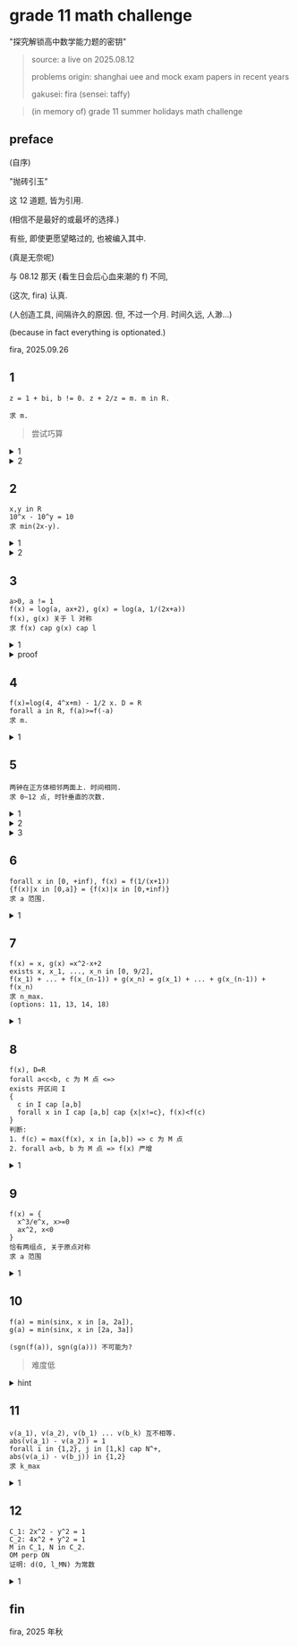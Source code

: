 # grade 11 math challenge

"探究解锁高中数学能力题的密钥"

> source: a live on 2025.08.12
>
> problems origin: shanghai uee and mock exam papers in recent years
>
> gakusei: fira (sensei: taffy)

> (in memory of) grade 11 summer holidays math challenge

## preface

(自序)

"抛砖引玉"

这 12 道题, 皆为引用.

(相信不是最好的或最坏的选择.)

有些, 即使更愿望略过的, 也被编入其中.

(真是无奈呢)

与 08.12 那天 (看生日会后心血来潮的 f) 不同,

(这次, fira) 认真.

(人创造工具, 间隔许久的原因. 但, 不过一个月. 时间久远, 人渺...)

(because in fact everything is optionated.)

fira, 2025.09.26

## 1

```precious
z = 1 + bi, b != 0. z + 2/z = m. m in R.

求 m.
```

> 尝试巧算

<details>
  <summary>1</summary>

> 观察, 化简, 共轭虚根定理, verta 定理

```precious
z^2 - mz + 2 = 0
z_1 = 1+bi, z_2 = 1-bi (共轭虚根定理)
{
z_1 + z_2 = 2
z_1 + z_2 = - (-m)/(1) (verta)
}
m = 2
```

</details>

<details>
  <summary>2</summary>

> 虚数除法

```precious
m = z+2/z
= 1+bi + 2/(1+bi)
= 1+bi + (2(1-bi))/((1+bi)(1-bi))
= (1+2/(1+b^2)) + (b- (2b)/(1+b^2))i

(b- (2b)/(1+b^2))=0
1-2/(1+b^2) = 0 (b!=0)
b^2 = 1

m = 2
```

</details>

## 2

```precious
x,y in R
10^x - 10^y = 10
求 min(2x-y).
```

<details>
  <summary>1</summary>

> 换元, 求二次函数最值

```precious
let r = 2x-y
10^x - 10^(2x-r) = 10
let t = 10^x in (0, +inf)
r = lg(t^2/(t-10)) = lg(1/(-10(1/t)^2 + (1/t)))
r_min = lg4 + 1
```

</details>

<details>
  <summary>2</summary>

> 消元, 求导

```precious
y = lg(10^x - 10)
f(x) = 2x-y
f'(x) = 2 - 10^x/(10^x-10)
f'(x) = 0, x = lg20
f(x)_min = f(lg20) = lg4 + 1 (开区间极值点 in 驻点)
```

</details>

## 3

```precious
a>0, a != 1
f(x) = log(a, ax+2), g(x) = log(a, 1/(2x+a))
f(x), g(x) 关于 l 对称
求 f(x) cap g(x) cap l
```

<details>
  <summary>1</summary>

化简, 观察, 猜测

```precious
f(x)=log(a, ax+2)
g(x)=-log(a, 2x+a)

(观察, 猜测 a=2 为唯一解)

f(x)=g(x)
log(2, 2x+2) = 0
x = -1/2
f(x) cap g(x) cap l = (-1/2, 0)
```

</details>

<details>
  <summary>proof</summary>

对 1 猜想的证明

<details>
<summary>1</summary>

渐近线与对称性质

```precious
f(x) 渐近线: x = -2/a
g(x) 渐近线: x = -a/2
f(x), g(x) 都有竖渐近线.
两函数关于 l 对称, 其渐近线也关于 l 对称.
case(1) 两渐近线不重合
显然不成立. (l 为两渐近线正中间的竖线. 翻折后定义域不同.)
case(2) 两渐近线重合
```

</details>

<details>
<summary>2</summary>
  
- 两对称函数交点在对称轴上
- 增斜线最终超过对数

```precious
f(x) 增, g(x) 减.
abs(f(x) cap g(x)) = 1
f(x) cap g(x) in l (对称性质)
abs(f(x) cap g(x) cap l) = 1
若 l 为斜线
不妨设 l 增. (否则换 g(x))
l 显然不为 f(x) 切线. (f 在一侧, g 在两侧, 不对称.)
abs(f(x) cap g(x) cap l) != 1, 不成立. (证明: 在对数远处求导作切线)
=> l 为横线 (l 显然不为竖线)
```

</details>

</details>

## 4

```precious
f(x)=log(4, 4^x+m) - 1/2 x. D = R
forall a in R, f(a)>=f(-a)
求 m.
```

<details>
<summary>1</summary>

```precious
forall x in R
{
  f(x) >= f(x)
  f(-x)>=f(x)
}
=> forall x in R, f(x) = f(-x)
偶 f.
m = 1
```

</details>

## 5

```precious
两钟在正方体相邻两面上. 时间相同.
求 0~12 点, 时针垂直的次数.
```

<details>
<summary>1</summary>

> 观察, 想象

```precious
猜测 3点, 9点是全部解.
```

</details>

<details>
<summary>2</summary>

> 立体几何证明

```precious
(image...)
```

</details>

<details>
<summary>3</summary>

> 向量

```precious
v(l_1) = (cosa, 0, sina)
v(l_2) = (0, cosa, sina)
v(l_1) * v(l_2) = 0
a = k pi, k in Z
```

</details>

## 6

```precious
forall x in [0, +inf), f(x) = f(1/(x+1))
{f(x)|x in [0,a]} = {f(x)|x in [0,+inf)}
求 a 范围.
```

<details>
<summary>1</summary>

```precious
(image...)
```

</details>

## 7

```precious
f(x) = x, g(x) =x^2-x+2
exists x, x_1, ..., x_n in [0, 9/2],
f(x_1) + ... + f(x_(n-1)) + g(x_n) = g(x_1) + ... + g(x_(n-1)) + f(x_n)
求 n_max.
(options: 11, 13, 14, 18)
```

<details>
<summary>1</summary>

> 换元

```precious
g(x) - f(x) = x^2-2x+2
g(x_n)-f(x_n) = sum(i=1, n-1, g(x_i) - f(x_i))
x_n^2 - 2x_n +2 = sum(i=1, n-1, x_i^2-2x_i) + 2(n-1)
h(x) = x^2-2x in [-1, 45/4]
h(x_n)+2 = sum(i-1, n-1, h(x_i)) + 2n-2
2n = h(x_n) - sum(i=1, n-1, h(x_i)) + 4
<= 45/4 - (n-1)(-1) + 4
<= 61/4 + n-1
n <= 57/4 = 14.25
n_max = 14
```

</details>

## 8

```precious
f(x), D=R
forall a<c<b, c 为 M 点 <=>
exists 开区间 I
{
  c in I cap [a,b]
  forall x in I cap [a,b] cap {x|x!=c}, f(x)<f(c)
}
判断:
1. f(c) = max(f(x), x in [a,b]) => c 为 M 点
2. forall a<b, b 为 M 点 => f(x) 严增
```

<details>
<summary>1</summary>

```precious
二者皆否定.

1. 必须为唯一最大值. 缺少 "唯一". 反例: f(x) = 0.
2. 反例: 任意分段函数, 满足每段严增, 整体不严增, 每段起点不取.
(性质: 数轴无限密, 任意两点间, 都有右侧点小的数.)
```

</details>

## 9

```precious
f(x) = {
  x^3/e^x, x>=0
  ax^2, x<0
}
恰有两组点, 关于原点对称
求 a 范围
```

<details>
<summary>1</summary>

```precious
<=> f(x) = -f(-x) 在 x>0 有两解
a = -x/e^x (参变分离)

求导, 作图. (化归为模板题)
a in (-1/e, 0)
```

</details>

## 10

```precious
f(a) = min(sinx, x in [a, 2a]),
g(a) = min(sinx, x in [2a, 3a])

(sgn(f(a)), sgn(g(a))) 不可能为?
```

> 难度低

<details>
<summary>hint</summary>

```precious
作图, 取点.
有三种情况可以很容易取到.
另一种情况, 可以利用周期性, a > 2pi 时, min 一定为 -1.
(a 到 2a, 2a 到 3a 之间都相差 a)
而 a 在 [0, 2pi] 时, 每一种情况都不可能. (符号相同的连续一段算一种)
```

</details>

## 11

```precious
v(a_1), v(a_2), v(b_1) ... v(b_k) 互不相等.
abs(v(a_1) - v(a_2)) = 1
forall i in {1,2}, j in [1,k] cap N^+,
abs(v(a_i) - v(b_j)) in {1,2}
求 k_max
```

<details>
<summary>1</summary>

```precious
所有性质仅与距离有关, 与坐标无关.
不妨设 v(a_1) = (0,0), v(a_2) = (1,0)

(image...)

k_max = 6
```

</details>

## 12

<!-- \perp \parallel -->

```precious
C_1: 2x^2 - y^2 = 1
C_2: 4x^2 + y^2 = 1
M in C_1, N in C_2.
OM perp ON
证明: d(O, l_MN) 为常数
```

<details>
<summary>1</summary>

```precious
M(a,b)
N(c,d)
l_MN: (a-c)(y-b)-(b-d)(x-a)=0
{
  2a^2-b^2 = 1, b^2 = 2a^2 -1
  4c^2+d^2 = 1, d^2 = 1-4c^2
  ac+bd = 0
}
d = abs(-a(b-d)+b(a-c))/sqrt((a-c)^2+(b-d)^2)
= abs(ad-bc)/sqrt(a^2+b^2+c^2+d^2-2ac-2bd)
= abs(ad-bc)/sqrt(a^2+b^2+c^2+d^2)
d^2 = (a^2d^2-2ab-d+b^2c^2)/(3(a^2-c^2))
= (a^2(1-4c^2)+(2c^2-1)c^2+2a^2c^2)/(3(a^2c^2))
d = sqrt(1/3) = sqrt(3)/3
```

</details>

## fin

fira, 2025 年秋
